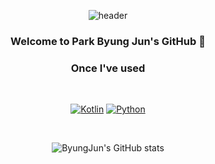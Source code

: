 <div align="center">
  
![header](https://capsule-render.vercel.app/api?type=waving&color=3DDC84&height=200&text=Android%20Developer&fontColor=FFFFFF)

### Welcome to Park Byung Jun's GitHub 👋

### Once I've used

<br>

[![Kotlin](https://img.shields.io/badge/Kotlin-7F52FF?logo=kotlin&logoColor=white&style=for-the-badge)](https://kotlinlang.org)
[![Python](https://img.shields.io/badge/Python-3776AB?logo=python&logoColor=white&style=for-the-badge)](https://python.org/)

</br>

![ByungJun's GitHub stats](https://github-readme-stats.vercel.app/api?username=8954sood&show_icons=true&theme=radical)
</div>

